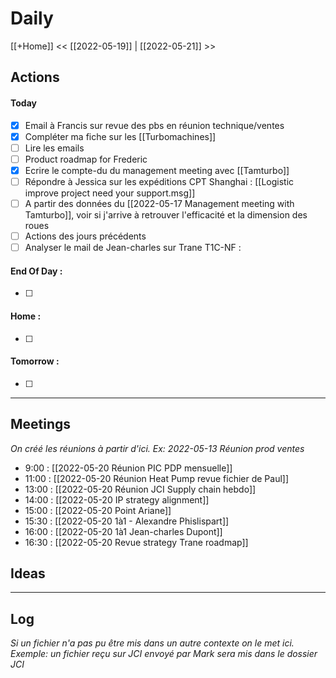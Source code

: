 # Daily
[[+Home]]
<< [[2022-05-19]] | [[2022-05-21]] >>

## Actions
#### Today
- [x] Email à Francis sur revue des pbs en réunion technique/ventes
- [x] Compléter ma fiche sur les [[Turbomachines]]
- [ ] Lire les emails
- [ ] Product roadmap for Frederic
- [x] Ecrire le compte-du du management meeting avec [[Tamturbo]]
- [ ] Répondre à Jessica sur les expéditions CPT Shanghai : [[Logistic improve project need your support.msg]]
- [ ] A partir des données du [[2022-05-17 Management meeting with Tamturbo]], voir si j'arrive à retrouver l'efficacité et la dimension des roues
- [ ] Actions des jours précédents
- [ ] Analyser le mail de Jean-charles sur Trane T1C-NF : 

#### End Of Day :
- [ ] 

#### Home :
- [ ] 

#### Tomorrow :
- [ ] 
---
## Meetings
*On créé les réunions à partir d'ici. Ex: 2022-05-13 Réunion prod ventes*
- 9:00 : [[2022-05-20 Réunion PIC PDP mensuelle]]
- 11:00 : [[2022-05-20 Réunion Heat Pump revue fichier de Paul]]
- 13:00 : [[2022-05-20 Réunion JCI Supply chain hebdo]]
- 14:00 : [[2022-05-20 IP strategy alignment]]
- 15:00 : [[2022-05-20 Point Ariane]]
- 15:30 : [[2022-05-20 1à1 - Alexandre Phislispart]]
- 16:00 : [[2022-05-20 1à1 Jean-charles Dupont]]
- 16:30 : [[2022-05-20 Revue strategy Trane roadmap]]
## Ideas

---
## Log
*Si un fichier n'a pas pu être mis dans un autre contexte on le met ici. Exemple: un fichier reçu sur JCI envoyé par Mark sera mis dans le dossier JCI*

